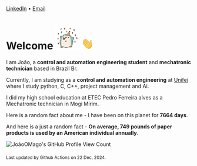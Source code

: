 [LinkedIn](https://www.linkedin.com/in/joão-pedro-gozzoli-b95641301/) &bull;
[Email](joaopedrogozzoli@gmail.com)

# Welcome <img src="happy.gif" height="64px" /> <img src="wave.gif" height="32px" />

I am João, a  **control and automation engineering student** and **mechatronic technician** based in Brazil Br.

Currently, I am studying as a **control and automation engineering** at [Unifei](https://unifei.edu.br) where I study python, C, C++, project management and Ai.

I did my high school education at ETEC Pedro Ferreira alves as a Mechatronic technician in Mogi Mirim.

Here is a random fact about me - I have been on this planet for **7664 days**.

And here is a just a random fact -  **On average, 749 pounds of paper products is used by an American individual annually**.

![JoãoOMago's GitHub Profile View Count](https://komarev.com/ghpvc/?username=JoaoOMago)

<sub>Last updated by Github Actions on 22 Dec, 2024.</sub>
